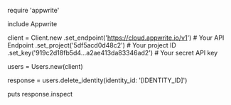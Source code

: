 require 'appwrite'

include Appwrite

client = Client.new
    .set_endpoint('https://cloud.appwrite.io/v1') # Your API Endpoint
    .set_project('5df5acd0d48c2') # Your project ID
    .set_key('919c2d18fb5d4...a2ae413da83346ad2') # Your secret API key

users = Users.new(client)

response = users.delete_identity(identity_id: '[IDENTITY_ID]')

puts response.inspect
